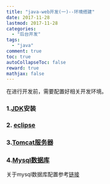 ```yaml
---
title: "java-web开发(一)--环境搭建"
date: 2017-11-28
lastmod: 2017-11-28
categories:
  - "后台开发"
tags:
  - "java"
comment: true
toc: true
autoCollapseToc: false
reward: true
mathjax: false
---
```


在进行开发前，需要配置好相关开发环境。


### 1.[JDK](http://www.oracle.com/technetwork/java/javase/downloads/index-jsp-138363.html)安装

### 2. [eclipse](https://www.eclipse.org/downloads/download.php?file=/oomph/epp/oxygen/R/eclipse-inst-mac64.tar.gz)

### 3.[Tomcat服务器](https://tomcat.apache.org)

### 4.[Mysql数据库](https://www.mysql.com/downloads/)
关于mysql数据库配置参考[链接](https://ksnowlv.github.io/blog/2014/08/31/mac-xia-an-zhuang-pei-zhi-mysql/)

